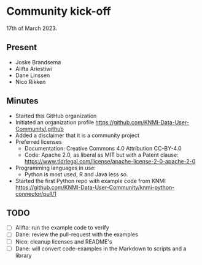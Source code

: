 # Community kick-off

17th of March 2023.

## Present

- Joske Brandsema
- Alifta Ariestiwi
- Dane Linssen
- Nico Rikken

## Minutes

- Started this GitHub organization
- Initiated an organization profile https://github.com/KNMI-Data-User-Community/.github
- Added a disclaimer that it is a community project
- Preferred licenses
  - Documentation: Creative Commons 4.0 Attribution CC-BY-4.0
  - Code: Apache 2.0, as liberal as MIT but with a Patent clause: https://www.tldrlegal.com/license/apache-license-2-0-apache-2-0
- Programming languages in use:
  - Python is most used, R and Java less so.
- Started the first Python repo with example code from KNMI https://github.com/KNMI-Data-User-Community/knmi-python-connector/pull/1

## TODO

- [ ] Alifta: run the example code to  verify
- [ ] Dane: review the pull-request with the examples
- [ ] Nico: cleanup licenses and README's
- [ ] Dane: will convert code-examples in the Markdown to scripts and a library
